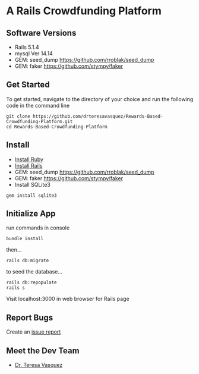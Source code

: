# A Rails Crowdfunding Platform

## Software Versions

- Rails 5.1.4
- mysql  Ver 14.14
- GEM: seed_dump https://github.com/rroblak/seed_dump
- GEM: faker https://github.com/stympy/faker

## Get Started
To get started, navigate to the directory of your choice and run the following code in the command line
```
git clone https://github.com/drteresavasquez/Rewards-Based-Crowdfunding-Platform.git
cd Rewards-Based-Crowdfunding-Platform
```
## Install

* [Install Ruby](https://www.ruby-lang.org/en/documentation/installation/)
* [Install Rails](https://github.com/tbsvttr/install-ruby-and-rails)
* GEM: seed_dump https://github.com/rroblak/seed_dump
* GEM: faker https://github.com/stympy/faker
* Install SQLite3
```
gem install sqlite3
```
## Initialize App
run commands in console
``` 
bundle install
```
then...
```
rails db:migrate
```
to seed the database...
```
rails db:repopulate
rails s
```
Visit localhost:3000 in web browser for Rails page
## Report Bugs
Create an [issue report](https://github.com/drteresavasquez/Rewards-Based-Crowdfunding-Platform/issues/new)

## Meet the Dev Team
- [Dr. Teresa Vasquez](https://github.com/drteresavasquez)